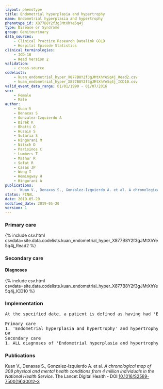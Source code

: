 ```yaml
---
layout: phenotype
title: Endometrial hyperplasia and hypertrophy
name: Endometrial hyperplasia and hypertrophy
phenotype_id: X877B8Y2f3gJMtXhYe5q4j 
type: Disease or Syndrome
group: Genitourinary
data_sources: 
    - Clinical Practice Research Datalink GOLD
    - Hospital Episode Statistics
clinical_terminologies: 
    - ICD-10
    - Read Version 2
validation: 
    - cross-source
codelists: 
    - kuan_endometrial_hyper_X877B8Y2f3gJMtXhYe5q4j_Read2.csv
    - kuan_endometrial_hyper_X877B8Y2f3gJMtXhYe5q4j_ICD10.csv
valid_event_data_range: 01/01/1999 - 01/07/2016
sex: 
    - Female
    - Male
author: 
    - Kuan V
    - Denaxas S
    - Gonzalez-Izquierdo A
    - Direk K
    - Bhatti O
    - Husain S
    - Sutaria S
    - Hingorani M
    - Nitsch D
    - Parisinos C
    - Lumbers T
    - Mathur R
    - Sofat R
    - Casas JP
    - Wong I
    - Hemingway H
    - Hingorani A
publications: 
    - 'Kuan V., Denaxas S., Gonzalez-Izquierdo A. et al. A chronological map of 308 physical and mental health conditions from 4 million individuals in the National Health Service. The Lancet Digital Health - DOI: 10.1016/S2589-7500(19)30012-3' 
status: FINAL
date: 2019-05-20
modified_date: 2019-05-20
version: 1
---
```

### Primary care 
{% include csv.html csvdata=site.data.codelists.kuan_endometrial_hyper_X877B8Y2f3gJMtXhYe5q4j_Read2 %}
### Secondary care 
#### Diagnoses 
{% include csv.html csvdata=site.data.codelists.kuan_endometrial_hyper_X877B8Y2f3gJMtXhYe5q4j_ICD10 %}
### Implementation 
<pre>At the specified date, a patient is defined as having had 'Endometrial hyperplasia and hypertrophy' and hypertrophy IF they meet the criteria for any of the following on or before the specified date. The earliest date on which the individual meets any of the following criteria on or before the specified date is defined as the first event date:

Primary care
1. 'Endometrial hyperplasia and hypertrophy' and hypertrophy diagnosis or history of diagnosis during a consultation 
OR
Secondary care
1. ALL diagnoses of 'Endometrial hyperplasia and hypertrophy' and hypertrophy or history of diagnosis during a hospitalization</pre> 
 
### Publications 
Kuan V., Denaxas S., Gonzalez-Izquierdo A. et al. _A chronological map of 308 physical and mental health conditions from 4 million individuals in the National Health Service_. The Lancet Digital Health - DOI <a href='https://www.thelancet.com/journals/landig/article/PIIS2589-7500(19)30012-3/fulltext'>10.1016/S2589-7500(19)30012-3</a>